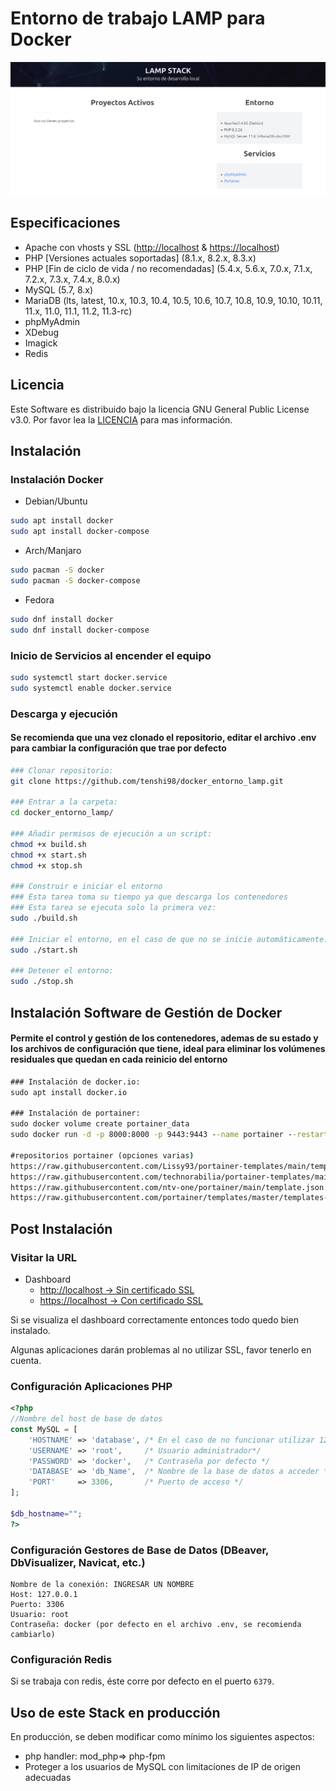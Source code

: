# Entorno de trabajo LAMP para Docker

![screenshot](https://raw.githubusercontent.com/tenshi98/docker_entorno_lamp/refs/heads/main/www/.dash/assets/images/preview.png)


## Especificaciones

- Apache con vhosts y SSL (<http://localhost> & <https://localhost>)
- PHP [Versiones actuales soportadas] (8.1.x, 8.2.x, 8.3.x)
- PHP [Fin de ciclo de vida / no recomendadas] (5.4.x, 5.6.x, 7.0.x, 7.1.x, 7.2.x, 7.3.x, 7.4.x, 8.0.x)
- MySQL (5.7, 8.x)
- MariaDB (lts, latest, 10.x, 10.3, 10.4, 10.5, 10.6, 10.7, 10.8, 10.9, 10.10, 10.11, 11.x, 11.0, 11.1, 11.2, 11.3-rc)
- phpMyAdmin
- XDebug
- Imagick
- Redis

## Licencia

Este Software es distribuido bajo la licencia GNU General Public License v3.0. Por favor lea la [LICENCIA](LICENSE) para mas información.

## Instalación

### Instalación Docker

- Debian/Ubuntu

```bash
sudo apt install docker
sudo apt install docker-compose
```

- Arch/Manjaro

```bash
sudo pacman -S docker
sudo pacman -S docker-compose
```

- Fedora

```bash
sudo dnf install docker
sudo dnf install docker-compose
```


### Inicio de Servicios al encender el equipo

```bash
sudo systemctl start docker.service
sudo systemctl enable docker.service
```

### Descarga y ejecución

#### Se recomienda que una vez clonado el repositorio, editar el archivo .env para cambiar la configuración que trae por defecto

```bash
### Clonar repositorio:
git clone https://github.com/tenshi98/docker_entorno_lamp.git

### Entrar a la carpeta:
cd docker_entorno_lamp/

### Añadir permisos de ejecución a un script:
chmod +x build.sh
chmod +x start.sh
chmod +x stop.sh

### Construir e iniciar el entorno
### Esta tarea toma su tiempo ya que descarga los contenedores
### Esta tarea se ejecuta solo la primera vez:
sudo ./build.sh

### Iniciar el entorno, en el caso de que no se inicie automáticamente:
sudo ./start.sh

### Detener el entorno:
sudo ./stop.sh
```

## Instalación Software de Gestión de Docker

#### Permite el control y gestión de los contenedores, ademas de su estado y los archivos de configuración que tiene, ideal para eliminar los volúmenes residuales que quedan en cada reinicio del entorno

```cmd
### Instalación de docker.io:
sudo apt install docker.io

### Instalación de portainer:
sudo docker volume create portainer_data
sudo docker run -d -p 8000:8000 -p 9443:9443 --name portainer --restart=always -v /var/run/docker.sock:/var/run/docker.sock -v portainer_data:/data portainer/portainer-ce:latest

#repositorios portainer (opciones varias)
https://raw.githubusercontent.com/Lissy93/portainer-templates/main/templates.json
https://raw.githubusercontent.com/technorabilia/portainer-templates/main/lsio/templates/templates-2.0.json
https://raw.githubusercontent.com/ntv-one/portainer/main/template.json
https://raw.githubusercontent.com/portainer/templates/master/templates-2.0.json
```

## Post Instalación

### Visitar la URL

- Dashboard
  - [http://localhost -> Sin certificado SSL](http://localhost)
  - [https://localhost -> Con certificado SSL](https://localhost)


Si se visualiza el dashboard correctamente entonces todo quedo bien instalado.

Algunas aplicaciones darán problemas al no utilizar SSL, favor tenerlo en cuenta.

### Configuración Aplicaciones PHP

```php
<?php
//Nombre del host de base de datos
const MySQL = [
    'HOSTNAME' => 'database', /* En el caso de no funcionar utilizar 127.0.0.1 */
    'USERNAME' => 'root',     /* Usuario administrador*/
    'PASSWORD' => 'docker',   /* Contraseña por defecto */
    'DATABASE' => 'db_Name',  /* Nombre de la base de datos a acceder */
    'PORT'     => 3306,       /* Puerto de acceso */
];

$db_hostname="";
?>
```

### Configuración Gestores de Base de Datos (DBeaver, DbVisualizer, Navicat, etc.)

```text
Nombre de la conexión: INGRESAR UN NOMBRE
Host: 127.0.0.1
Puerto: 3306
Usuario: root
Contraseña: docker (por defecto en el archivo .env, se recomienda cambiarlo)
```

### Configuración Redis

Si se trabaja con redis, éste corre por defecto en el puerto `6379`.

## Uso de este Stack en producción

En producción, se deben modificar como mínimo los siguientes aspectos:

- php handler: mod_php=> php-fpm
- Proteger a los usuarios de MySQL con limitaciones de IP de origen adecuadas

